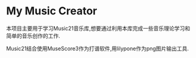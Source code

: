 # My Music Creator

本项目主要用于学习Music21音乐库,想要通过利用本库完成一些音乐理论学习和简单的音乐创作的工作.

Music21结合使用MuseScore3作为打谱软件,用lilypone作为png图片输出工具.
